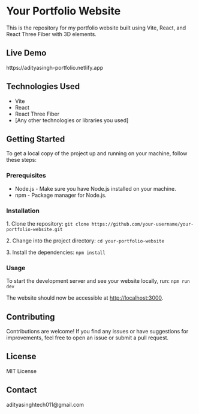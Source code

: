 <!DOCTYPE html>
<html lang="en">
<head>
  <meta charset="UTF-8">
  <meta name="viewport" content="width=device-width, initial-scale=1.0">
 
</head>
<body>
  <h1>Your Portfolio Website</h1>

  <p>
    This is the repository for my portfolio website built using Vite, React, and React Three Fiber with 3D elements.
  </p>


  <h2>Live Demo</h2>
  <p>
    https://adityasingh-portfolio.netlify.app
  </p>

  <h2>Technologies Used</h2>
  <ul>
    <li>Vite</li>
    <li>React</li>
    <li>React Three Fiber</li>
    <li>[Any other technologies or libraries you used]</li>
  </ul>

  <h2>Getting Started</h2>
  <p>
    To get a local copy of the project up and running on your machine, follow these steps:
  </p>

  <h3>Prerequisites</h3>
  <ul>
    <li>Node.js - Make sure you have Node.js installed on your machine.</li>
    <li>npm - Package manager for Node.js.</li>
  </ul>

  <h3>Installation</h3>
  <p>
    1. Clone the repository:
    <code>git clone https://github.com/your-username/your-portfolio-website.git</code>
  </p>

  <p>
    2. Change into the project directory:
    <code>cd your-portfolio-website</code>
  </p>

  <p>
    3. Install the dependencies:
    <code>npm install</code>
  </p>

  <h3>Usage</h3>
  <p>
    To start the development server and see your website locally, run:
    <code>npm run dev</code>
  </p>

  <p>
    The website should now be accessible at <a href="http://localhost:3000">http://localhost:3000</a>.
  </p>

  <h2>Contributing</h2>
  <p>
    Contributions are welcome! If you find any issues or have suggestions for improvements, feel free to open an issue or submit a pull request.
  </p>

  <h2>License</h2>
  <p>
    MIT License
  </p>

  <h2>Contact</h2>
  <p>
   adityasinghtech011@gmail.com
  </p>
</body>
</html>

